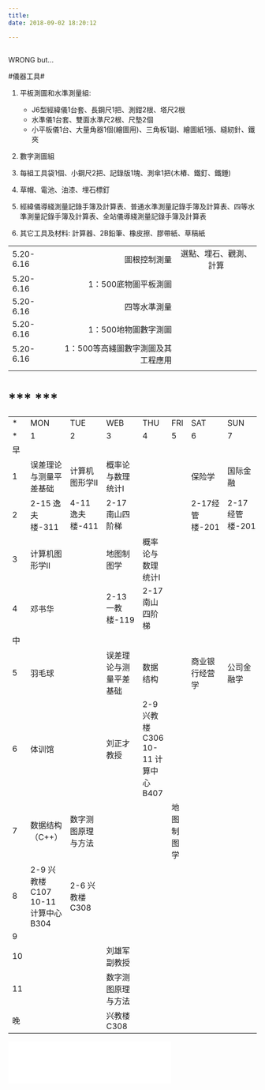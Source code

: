 ```yaml
---
title: 
date: 2018-09-02 18:20:12

---
```



## 

WRONG but...


#儀器工具#

1. 平板測圖和水準測量組:
	- J6型經緯儀1台套、長鋼尺1把、測鉗2根、塔尺2根
	- 水準儀1台套、雙面水準尺2根、尺墊2個
	- 小平板儀1台、大量角器1個(繪圖用)、三角板1副、繪圖紙1張、縫紉針、鐵夾
	
2. 數字測圖組
3. 每組工具袋1個、小鋼尺2把、記錄版1塊、測傘1把(木樁、鐵釘、鐵錘)
4. 草帽、電池、油漆、埋石標釘
5. 經緯儀導綫測量記錄手簿及計算表、普通水準測量記錄手簿及計算表、四等水準測量記錄手簿及計算表、全站儀導綫測量記錄手簿及計算表
6. 其它工具及材料: 計算器、2B鉛筆、橡皮擦、膠帶紙、草稿紙



|     |  |    |
| :------- | ----: | :---: |
|5.20-6.16|圖根控制測量| 選點、埋石、觀測、計算|
|5.20-6.16|1：500底物圖平板測圖| |
|5.20-6.16|四等水準測量| |
|5.20-6.16|1：500地物圖數字測圖| |
|5.20-6.16|1：500等高綫圖數字測圖及其工程應用| |
| | | | |




# *** *** # 




| | | | | | | | | 
|-------| ---- | --- | ---|---|---|---|---|
| * | MON | TUE   | WEB|THU |FRI|SAT|SUN|
|*| 1 |  2  | 3     |4 |5 |6 |7 |
|早||||||||
|1|误差理论与测量平差基础|计算机图形学Ⅱ|概率论与数理统计Ⅰ|||保险学|国际金融|
|2|2-15 逸夫楼-311|4-11 逸夫楼-411|2-17 南山四阶梯|||2-17经管楼-201|2-17 经管楼-201|
|3|计算机图形学Ⅱ||地图制图学|概率论与数理统计Ⅰ||||
|4|邓书华||2-13 一教楼-119|2-17 南山四阶梯||||
|中||||||||
|5|羽毛球||误差理论与测量平差基础|数据结构||商业银行经营学|公司金融学|
|6|体训馆||刘正才教授|2-9 兴教楼C306  10-11 计算中心B407||||
|7|数据结构（C++）|数字测图原理与方法|||地图制图学|||||
|8|2-9 兴教楼C107  10-11 计算中心B304|2-6 兴教楼C308||||
|9|||||||||
|10|||刘雄军副教授||||||
|11|||数字测图原理与方法|||||
|晚|||兴教楼C308|||||






<iframe frameborder="no" border="0" marginwidth="0" marginheight="0" width=330 height=86 src="//music.163.com/outchain/player?type=2&id=1427687&auto=1&height=66"></iframe>
